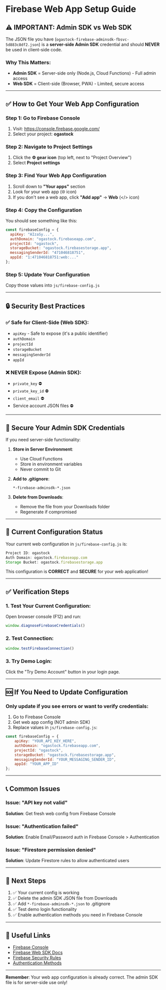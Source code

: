 # Firebase Web App Setup Guide

## ⚠️ IMPORTANT: Admin SDK vs Web SDK

The JSON file you have (`ogastock-firebase-adminsdk-fbsvc-5d883c8df2.json`) is a **server-side Admin SDK** credential and should **NEVER** be used in client-side code.

### Why This Matters:

- **Admin SDK** = Server-side only (Node.js, Cloud Functions) - Full admin access
- **Web SDK** = Client-side (Browser, PWA) - Limited, secure access

---

## ✅ How to Get Your Web App Configuration

### Step 1: Go to Firebase Console

1. Visit: https://console.firebase.google.com/
2. Select your project: **ogastock**

### Step 2: Navigate to Project Settings

1. Click the **⚙️ gear icon** (top left, next to "Project Overview")
2. Select **Project settings**

### Step 3: Find Your Web App Configuration

1. Scroll down to **"Your apps"** section
2. Look for your web app (🌐 icon)
3. If you don't see a web app, click **"Add app"** → **Web** (</> icon)

### Step 4: Copy the Configuration

You should see something like this:

```javascript
const firebaseConfig = {
  apiKey: "AIzaSy...",
  authDomain: "ogastock.firebaseapp.com",
  projectId: "ogastock",
  storageBucket: "ogastock.firebasestorage.app",
  messagingSenderId: "471046818751",
  appId: "1:471046818751:web:..."
};
```

### Step 5: Update Your Configuration

Copy those values into `js/firebase-config.js`

---

## 🔒 Security Best Practices

### ✅ Safe for Client-Side (Web SDK):
- `apiKey` - Safe to expose (it's a public identifier)
- `authDomain`
- `projectId`
- `storageBucket`
- `messagingSenderId`
- `appId`

### ❌ NEVER Expose (Admin SDK):
- `private_key` ⛔
- `private_key_id` ⛔
- `client_email` ⛔
- Service account JSON files ⛔

---

## 🔐 Secure Your Admin SDK Credentials

If you need server-side functionality:

1. **Store in Server Environment**:
   - Use Cloud Functions
   - Store in environment variables
   - Never commit to Git

2. **Add to .gitignore**:
   ```
   *-firebase-adminsdk-*.json
   ```

3. **Delete from Downloads**:
   - Remove the file from your Downloads folder
   - Regenerate if compromised

---

## 🚀 Current Configuration Status

Your current web configuration in `js/firebase-config.js` is:

```javascript
Project ID: ogastock
Auth Domain: ogastock.firebaseapp.com
Storage Bucket: ogastock.firebasestorage.app
```

This configuration is **CORRECT** and **SECURE** for your web application!

---

## ✅ Verification Steps

### 1. Test Your Current Configuration:

Open browser console (F12) and run:

```javascript
window.diagnoseFirebaseCredentials()
```

### 2. Test Connection:

```javascript
window.testFirebaseConnection()
```

### 3. Try Demo Login:

Click the "Try Demo Account" button in your login page.

---

## 🆘 If You Need to Update Configuration

### Only update if you see errors or want to verify credentials:

1. Go to Firebase Console
2. Get web app config (NOT admin SDK)
3. Replace values in `js/firebase-config.js`:

```javascript
const firebaseConfig = {
    apiKey: "YOUR_API_KEY_HERE",
    authDomain: "ogastock.firebaseapp.com",
    projectId: "ogastock",
    storageBucket: "ogastock.firebasestorage.app",
    messagingSenderId: "YOUR_MESSAGING_SENDER_ID",
    appId: "YOUR_APP_ID"
};
```

---

## 📞 Common Issues

### Issue: "API key not valid"
**Solution**: Get fresh web config from Firebase Console

### Issue: "Authentication failed"
**Solution**: Enable Email/Password auth in Firebase Console > Authentication

### Issue: "Firestore permission denied"
**Solution**: Update Firestore rules to allow authenticated users

---

## 🎯 Next Steps

1. ✅ Your current config is working
2. ✅ Delete the admin SDK JSON file from Downloads
3. ✅ Add `*-firebase-adminsdk-*.json` to .gitignore
4. ✅ Test demo login functionality
5. ✅ Enable authentication methods you need in Firebase Console

---

## 🔗 Useful Links

- [Firebase Console](https://console.firebase.google.com/)
- [Firebase Web SDK Docs](https://firebase.google.com/docs/web/setup)
- [Firebase Security Rules](https://firebase.google.com/docs/rules)
- [Authentication Methods](https://firebase.google.com/docs/auth)

---

**Remember**: Your web app configuration is already correct. The admin SDK file is for server-side use only!
